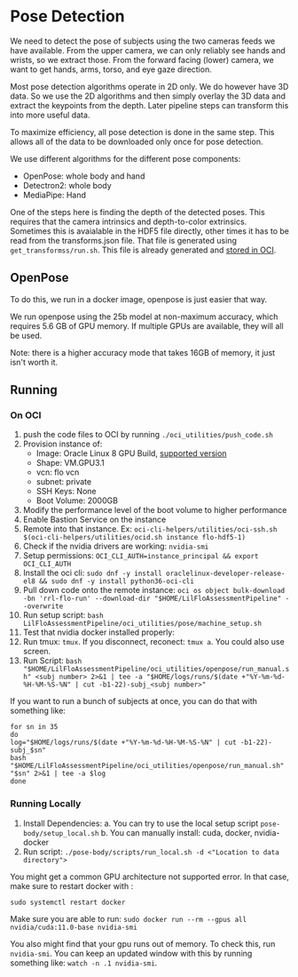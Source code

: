 # Pose Detection

We need to detect the pose of subjects using the two cameras feeds
we have available. From the upper camera, we can only reliably see
hands and wrists, so we extract those. From the forward facing (lower)
camera, we want to get hands, arms, torso, and eye gaze direction.

Most pose detection algorithms operate in 2D only. We do however
have 3D data. So we use the 2D algorithms and then simply overlay
the 3D data and extract the keypoints from the depth. Later pipeline
steps can transform this into more useful data.

To maximize efficiency, all pose detection is done in the same step.
This allows all of the data to be downloaded only once for pose detection.

We use different algorithms for the different pose components:

*   OpenPose: whole body and hand
*   Detectron2: whole body
*   MediaPipe: Hand

One of the steps here is finding the depth of the detected poses.
This requires that the camera intrinsics and depth-to-color extrinsics.
Sometimes this is avaialable in the HDF5 file directly, other times
it has to be read from the transforms.json file. That file is generated
using `get_transformss/run.sh`. This file is already generated and [stored
in OCI](https://cloud.oracle.com/object-storage/buckets/idtxkczoknc2/rrl-flo-transforms/objects?region=us-ashburn-1).

## OpenPose

To do this, we run in a docker image, openpose is just easier that way.

We run openpose using the 25b model at non-maximum accuracy,
which requires 5.6 GB of GPU memory.
If multiple GPUs are available, they will all be used.

Note: there is a higher accuracy mode that takes 16GB of memory,
it just isn't worth it.

## Running

### On OCI

1.  push the code files to OCI by running `./oci_utilities/push_code.sh`
2.  Provision instance of:
    *   Image: Oracle Linux 8 GPU Build, [supported version](https://nvidia.github.io/nvidia-docker/)
    *   Shape: VM.GPU3.1
    *   vcn: flo vcn
    *   subnet: private
    *   SSH Keys: None
    *   Boot Volume: 2000GB
3.  Modify the performance level of the boot volume to higher performance
4.  Enable Bastion Service on the instance
5.  Remote into that instance. Ex:
    `oci-cli-helpers/utilities/oci-ssh.sh $(oci-cli-helpers/utilities/ocid.sh instance flo-hdf5-1)`
6.  Check if the nvidia drivers are working: `nvidia-smi`
7.  Setup permissions: `OCI_CLI_AUTH=instance_principal && export OCI_CLI_AUTH`
8.  Install the oci cli: `sudo dnf -y install oraclelinux-developer-release-el8 && sudo dnf -y install python36-oci-cli`
9.  Pull down code onto the remote instance:
    `oci os object bulk-download -bn 'rrl-flo-run' --download-dir "$HOME/LilFloAssessmentPipeline" --overwrite`
10. Run setup script: `bash LilFloAssessmentPipeline/oci_utilities/pose/machine_setup.sh`
11. Test that nvidia docker installed properly:
12. Run tmux: `tmux`. If you disconnect, reconect: `tmux a`. You could also use screen.
13. Run Script: `bash "$HOME/LilFloAssessmentPipeline/oci_utilities/openpose/run_manual.sh" <subj number> 2>&1 | tee -a "$HOME/logs/runs/$(date +"%Y-%m-%d-%H-%M-%S-%N" | cut -b1-22)-subj_<subj number>"`

If you want to run a bunch of subjects at once, you can do that with something like:

```{bash}
for sn in 35
do
log="$HOME/logs/runs/$(date +"%Y-%m-%d-%H-%M-%S-%N" | cut -b1-22)-subj_$sn"
bash "$HOME/LilFloAssessmentPipeline/oci_utilities/openpose/run_manual.sh" "$sn" 2>&1 | tee -a $log
done
```

### Running Locally

1.  Install Dependencies:
    a. You can try to use the local setup script `pose-body/setup_local.sh`
    b. You can manually install: cuda, docker, nvidia-docker
2.  Run script: `./pose-body/scripts/run_local.sh -d <"Location to data directory">`

You might get a common GPU architecture not supported error. In that case, make sure to restart docker with :

`sudo systemctl restart docker`

Make sure you are able to run:
`sudo docker run --rm --gpus all nvidia/cuda:11.0-base nvidia-smi`

You also might find that your gpu runs out of memory. To check this,
run `nvidia-smi`. You can keep an updated window with this by running
something like: `watch -n .1 nvidia-smi`.
